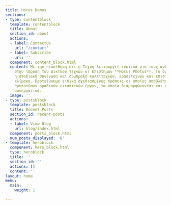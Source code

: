 ```yaml
---
title: Hocus Domus
sections:
- type: contentblock
  template: contentblock
  title: About
  section_id: about
  actions:
  - label: ContactUs
    url: "/contact"
  - label: Subscribe
    url: ''
  component: content_block.html
  content: Με την πεποίθηση ότι η Τέχνη λειτουργεί ενωτικά για τους ανθρώπους, προχωρήσαμε
    στην ίδρυση του Δικτύου Τεχνών κι Επιστημών **Hocus Photus**. Tο όραμά μας είναι
    η σταδιακή συνένωση και σύμπραξη καλλιτεχνών, ερασιτεχνών και επιστημόνων σε παγκόσμια
    κλίμακα. Προτείνουμε ειδικά σχεδιασμένες δράσεις οι οποίες αποβλέπουν στη δημιουργία
    πρωτοτύπων ομαδικών εικαστικών έργων, τα οποία διαμορφώνονται και ολοκληρώνονται
    συνεργατικά.
  image: ''
- type: postsblock
  template: postsblock
  title: Recent Posts
  section_id: recent-posts
  actions:
  - label: View Blog
    url: blog/index.html
  component: posts_block.html
  num_posts_displayed: '8'
- template: heroblock
  component: hero_block.html
  type: heroblock
  title: ''
  section_id: ''
  actions: []
  content: ''
layout: home
menu:
  main:
    weight: 1

---
```

